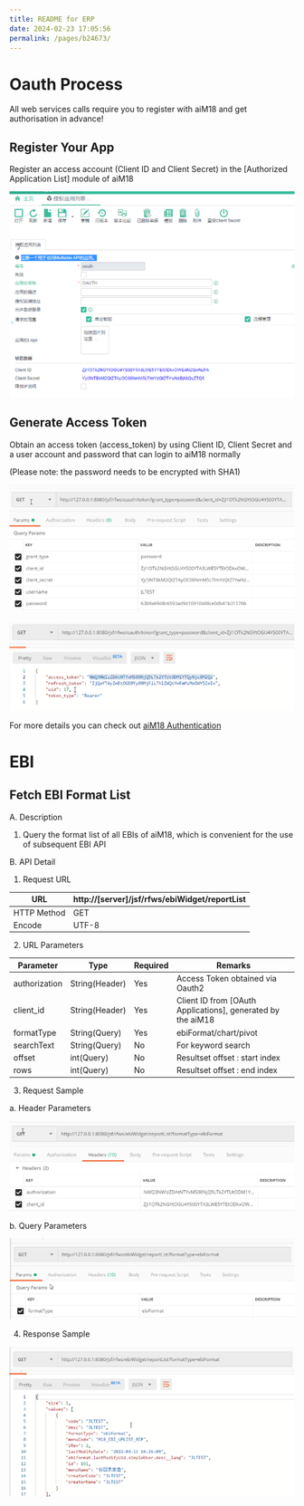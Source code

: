 ```yaml
---
title: README for ERP
date: 2024-02-23 17:05:56
permalink: /pages/b24673/
---
```

# Oauth Process

All web services calls require you to register with aiM18 and get authorisation in advance!

## Register Your App

Register an access account (Client ID and Client Secret) in the [Authorized Application List] module of aiM18

![oauth1](/assets/erp/oauth1.png)

## Generate Access Token

Obtain an access token (access_token) by using Client ID, Client Secret and a user account and password that can login to aiM18 normally

(Please note: the password needs to be encrypted with SHA1)

![oauth2](/assets/erp/oauth2.png)

![oauth3](/assets/erp/oauth3.png)

For more details you can check out [aiM18 Authentication](/pages/2ffa7b/)

# EBI

## Fetch EBI Format List

A.    Description

1. Query the format list of all EBIs of aiM18, which is convenient for the use of subsequent EBI API

B.    API Detail

1. Request URL

| URL          | http://[server]/jsf/rfws/ebiWidget/reportList |
| ------------ | --------------------------------------------- |
| HTTP Method | GET                                           |
| Encode     | UTF-8                                         |

 

2. URL Parameters

| Parameter          | Type           | Required | Remarks                           |
| ------------- | -------------- | ---- | ------------------------------ |
| authorization | String(Header) | Yes   | Access Token obtained via Oauth2        |
| client_id     | String(Header) | Yes   | Client ID from [OAuth Applications], generated by the aiM18 |
| formatType    | String(Query)  | Yes   | ebiFormat/chart/pivot          |
| searchText    | String(Query)  | No   | For keyword search                 |
| offset        | int(Query)     | No   | Resultset offset : start index               |
| rows          | int(Query)     | No   | Resultset offset : end index               |

3. Request Sample

a.  Header Parameters

![ebi1](/assets/erp/ebi1.png)

b.  Query Parameters

![ebi2](/assets/erp/ebi2.png)

4. Response Sample

![ebi3](/assets/erp/ebi3.png)